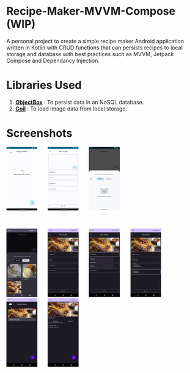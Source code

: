 # Recipe-Maker-MVVM-Compose (WIP)
A personal project to create a simple recipe maker Android application written in Kotlin with CRUD functions that can persists recipes to local storage and database with best practices such as MVVM, Jetpack Compose and Dependancy Injection.

# Libraries Used
1. <a href="https://github.com/objectbox/objectbox-java"><strong>ObjectBox</strong></a> : To persist data in an NoSQL database.
2. <a href="https://github.com/coil-kt/coil"><strong>Coil</strong></a> : To load image data from local storage.

# Screenshots
<p>
  <img src="screenshots/Recipe-Maker-MVVM-Compose-Img-1.png" width=16% height=16%>
  &nbsp; &nbsp; &nbsp;
  <img src="screenshots/Recipe-Maker-MVVM-Compose-Img-2.png" width=16% height=16%>
  &nbsp; &nbsp; &nbsp;
  <img src="screenshots/Recipe-Maker-MVVM-Compose-Img-3.png" width=16% height=16%>
</p>
<br>
<p>
  <img src="screenshots/Screenshot_20230519-100547.png" width=16% height=16%>
  &nbsp; &nbsp; &nbsp;
  <img src="screenshots/Screenshot_20230519-100601.png" width=16% height=16%>
  &nbsp; &nbsp; &nbsp;
  <img src="screenshots/Screenshot_20230519-100614.png" width=16% height=16%>
  &nbsp; &nbsp; &nbsp;
  <img src="screenshots/Screenshot_20230519-100813.png" width=16% height=16%>
  &nbsp; &nbsp; &nbsp;
  <img src="screenshots/Screenshot_20230519-100822.png" width=16% height=16%>
  &nbsp; &nbsp; &nbsp;
  <img src="screenshots/Screenshot_20230519-100833.png" width=16% height=16%>
</p>
